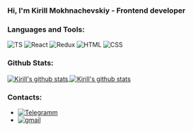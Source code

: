 ### Hi, I'm Kirill Mokhnachevskiy - Frontend developer


### Languages and Tools:

![TS](https://img.shields.io/badge/TypeScript-007ACC?style=plastic&logo=typescript&logoColor=white)
![React](https://img.shields.io/badge/React-20232A?style=plastic&logo=react&logoColor=61DAFB)
![Redux](https://img.shields.io/badge/Redux-593D88?style=plastic&logo=redux&logoColor=white)
![HTML](https://img.shields.io/badge/HTML-239120?style=plastic&logo=html5&logoColor=white)
![CSS](https://img.shields.io/badge/CSS3-1572B6?style=plastic&logo=css3&logoColor=white)

### Github Stats:

<a href="https://github.com/KirillDyachkovskiy">
  <img align="center" src="https://github-readme-stats.vercel.app/api/top-langs/?username=KirillDyachkovskiy&hide_langs_below=1" alt="Kirill's github stats" />
</a>
<a href="https://github.com/KirillDyachkovskiy">
 <img align="center" src="https://github-readme-stats.vercel.app/api?username=KirillDyachkovskiy&show_icons=true&line_height=27" alt="Kirill's github stats"/>
</a>

### Contacts:
* [![Telegramm](https://img.shields.io/badge/Telegram-2CA5E0?style=plastic&logo=telegram&logoColor=white)](https://t.me/kirillmohno185)
* [![gmail](https://img.shields.io/badge/Gmail-D14836?style=plastic&logo=gmail&logoColor=white)](kirillmohno185@gmail.com)

